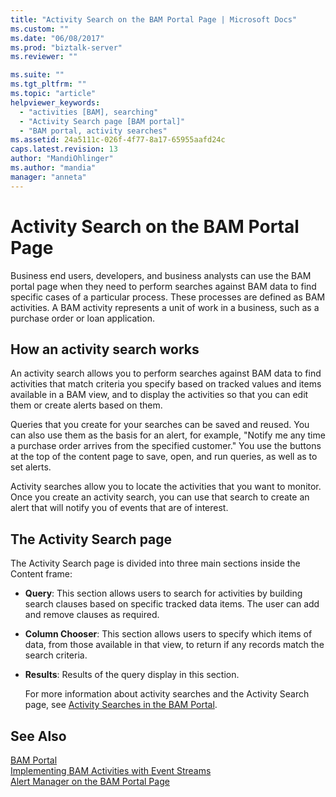 ```yaml
---
title: "Activity Search on the BAM Portal Page | Microsoft Docs"
ms.custom: ""
ms.date: "06/08/2017"
ms.prod: "biztalk-server"
ms.reviewer: ""

ms.suite: ""
ms.tgt_pltfrm: ""
ms.topic: "article"
helpviewer_keywords: 
  - "activities [BAM], searching"
  - "Activity Search page [BAM portal]"
  - "BAM portal, activity searches"
ms.assetid: 24a5111c-026f-4f77-8a17-65955aafd24c
caps.latest.revision: 13
author: "MandiOhlinger"
ms.author: "mandia"
manager: "anneta"
---
```

# Activity Search on the BAM Portal Page
Business end users, developers, and business analysts can use the BAM portal page when they need to perform searches against BAM data to find specific cases of a particular process. These processes are defined as BAM activities. A BAM activity represents a unit of work in a business, such as a purchase order or loan application.  
  
## How an activity search works  
 An activity search allows you to perform searches against BAM data to find activities that match criteria you specify based on tracked values and items available in a BAM view, and to display the activities so that you can edit them or create alerts based on them.  
  
 Queries that you create for your searches can be saved and reused. You can also use them as the basis for an alert, for example, "Notify me any time a purchase order arrives from the specified customer." You use the buttons at the top of the content page to save, open, and run queries, as well as to set alerts.  
  
 Activity searches allow you to locate the activities that you want to monitor. Once you create an activity search, you can use that search to create an alert that will notify you of events that are of interest.  
  
## The Activity Search page  
 The Activity Search page is divided into three main sections inside the Content frame:  
  
- **Query**: This section allows users to search for activities by building search clauses based on specific tracked data items. The user can add and remove clauses as required.  
  
- **Column Chooser**: This section allows users to specify which items of data, from those available in that view, to return if any records match the search criteria.  
  
- **Results**: Results of the query display in this section.  
  
  For more information about activity searches and the Activity Search page, see [Activity Searches in the BAM Portal](../core/activity-searches-in-the-bam-portal.md).  
  
## See Also  
 [BAM Portal](../core/bam-portal.md)   
 [Implementing BAM Activities with Event Streams](../core/implementing-bam-activities-with-event-streams.md)   
 [Alert Manager on the BAM Portal Page](../core/alert-manager-on-the-bam-portal-page.md)